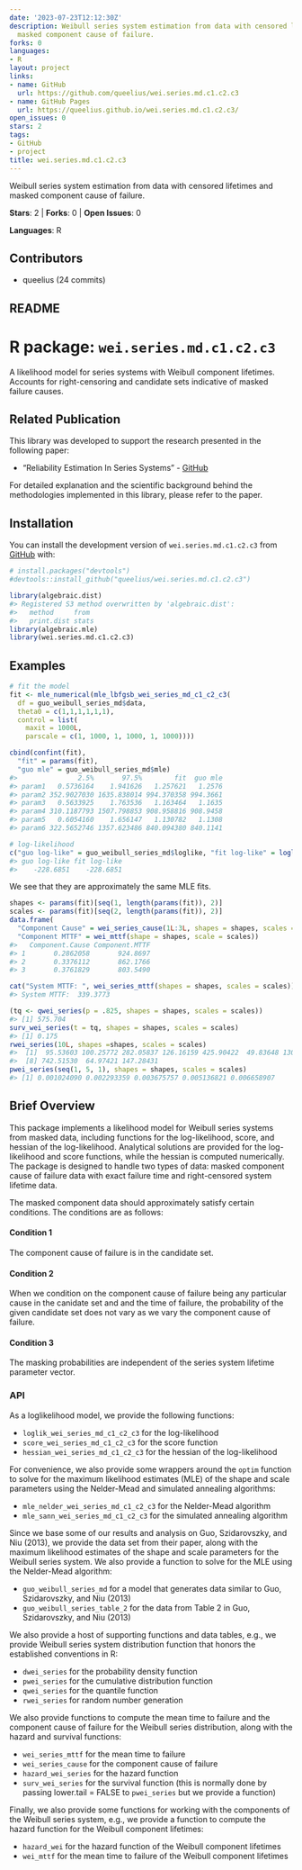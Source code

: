 ```yaml
---
date: '2023-07-23T12:12:30Z'
description: Weibull series system estimation from data with censored lifetimes and
  masked component cause of failure.
forks: 0
languages:
- R
layout: project
links:
- name: GitHub
  url: https://github.com/queelius/wei.series.md.c1.c2.c3
- name: GitHub Pages
  url: https://queelius.github.io/wei.series.md.c1.c2.c3/
open_issues: 0
stars: 2
tags:
- GitHub
- project
title: wei.series.md.c1.c2.c3
---
```


Weibull series system estimation from data with censored lifetimes and masked component cause of failure.

**Stars**: 2 | **Forks**: 0 | **Open Issues**: 0

**Languages**: R

## Contributors
- queelius (24 commits)

## README

<!-- README.md is generated from README.Rmd. Please edit that file -->

# R package: `wei.series.md.c1.c2.c3`

A likelihood model for series systems with Weibull component lifetimes.
Accounts for right-censoring and candidate sets indicative of masked
failure causes.

## Related Publication

This library was developed to support the research presented in the
following paper:

  - “Reliability Estimation In Series Systems” -
    [GitHub](https://github.com/queelius/reliability-estimation-in-series-systems)

For detailed explanation and the scientific background behind the
methodologies implemented in this library, please refer to the paper.

<!-- badges: start -->

<!-- badges: end -->

## Installation

You can install the development version of `wei.series.md.c1.c2.c3` from
[GitHub](https://github.com/queelius/wei.series.md.c1.c2.c3) with:

``` r
# install.packages("devtools")
#devtools::install_github("queelius/wei.series.md.c1.c2.c3")
```

``` r
library(algebraic.dist)
#> Registered S3 method overwritten by 'algebraic.dist':
#>   method     from 
#>   print.dist stats
library(algebraic.mle)
library(wei.series.md.c1.c2.c3)
```

## Examples

``` r
# fit the model
fit <- mle_numerical(mle_lbfgsb_wei_series_md_c1_c2_c3(
  df = guo_weibull_series_md$data,
  theta0 = c(1,1,1,1,1,1),
  control = list(
    maxit = 1000L,
    parscale = c(1, 1000, 1, 1000, 1, 1000))))

cbind(confint(fit),
  "fit" = params(fit),
  "guo mle" = guo_weibull_series_md$mle)
#>               2.5%       97.5%        fit  guo mle
#> param1   0.5736164    1.941626   1.257621   1.2576
#> param2 352.9027030 1635.838014 994.370358 994.3661
#> param3   0.5633925    1.763536   1.163464   1.1635
#> param4 310.1187793 1507.798853 908.958816 908.9458
#> param5   0.6054160    1.656147   1.130782   1.1308
#> param6 322.5652746 1357.623486 840.094380 840.1141

# log-likelihood
c("guo log-like" = guo_weibull_series_md$loglike, "fit log-like" = loglik_val(fit))
#> guo log-like fit log-like 
#>    -228.6851    -228.6851
```

We see that they are approximately the same MLE fits.

``` r
shapes <- params(fit)[seq(1, length(params(fit)), 2)]
scales <- params(fit)[seq(2, length(params(fit)), 2)]
data.frame(
  "Component Cause" = wei_series_cause(1L:3L, shapes = shapes, scales = scales),
  "Component MTTF" = wei_mttf(shape = shapes, scale = scales))
#>   Component.Cause Component.MTTF
#> 1       0.2862058       924.8697
#> 2       0.3376112       862.1766
#> 3       0.3761829       803.5490

cat("System MTTF: ", wei_series_mttf(shapes = shapes, scales = scales))
#> System MTTF:  339.3773
```

``` r
(tq <- qwei_series(p = .825, shapes = shapes, scales = scales))
#> [1] 575.704
surv_wei_series(t = tq, shapes = shapes, scales = scales)
#> [1] 0.175
rwei_series(10L, shapes =shapes, scales = scales)
#>  [1]  95.53603 100.25772 282.05837 126.16159 425.90422  49.83648 130.02596
#>  [8] 742.51530  64.97421 147.28431
pwei_series(seq(1, 5, 1), shapes = shapes, scales = scales)
#> [1] 0.001024090 0.002293359 0.003675757 0.005136821 0.006658907
```

## Brief Overview

This package implements a likelihood model for Weibull series systems
from masked data, including functions for the log-likelihood, score, and
hessian of the log-likelihood. Analytical solutions are provided for the
log-likelihood and score functions, while the hessian is computed
numerically. The package is designed to handle two types of data: masked
component cause of failure data with exact failure time and
right-censored system lifetime data.

The masked component data should approximately satisfy certain
conditions. The conditions are as follows:

#### Condition 1

The component cause of failure is in the candidate set.

#### Condition 2

When we condition on the component cause of failure being any particular
cause in the canidate set and and the time of failure, the probability
of the given candidate set does not vary as we vary the component cause
of failure.

#### Condition 3

The masking probabilities are independent of the series system lifetime
parameter vector.

### API

As a loglikelihood model, we provide the following functions:

  - `loglik_wei_series_md_c1_c2_c3` for the log-likelihood
  - `score_wei_series_md_c1_c2_c3` for the score function
  - `hessian_wei_series_md_c1_c2_c3` for the hessian of the
    log-likelihood

For convenience, we also provide some wrappers around the `optim`
function to solve for the maximum likelihood estimates (MLE) of the
shape and scale parameters using the Nelder-Mead and simulated annealing
algorithms:

  - `mle_nelder_wei_series_md_c1_c2_c3` for the Nelder-Mead algorithm
  - `mle_sann_wei_series_md_c1_c2_c3` for the simulated annealing
    algorithm

Since we base some of our results and analysis on Guo, Szidarovszky, and
Niu (2013), we provide the data set from their paper, along with the
maximum likelihood estimates of the shape and scale parameters for the
Weibull series system. We also provide a function to solve for the MLE
using the Nelder-Mead algorithm:

  - `guo_weibull_series_md` for a model that generates data similar to
    Guo, Szidarovszky, and Niu (2013)
  - `guo_weibull_series_table_2` for the data from Table 2 in Guo,
    Szidarovszky, and Niu (2013)

We also provide a host of supporting functions and data tables, e.g., we
provide Weibull series system distribution function that honors the
established conventions in R:

  - `dwei_series` for the probability density function
  - `pwei_series` for the cumulative distribution function
  - `qwei_series` for the quantile function
  - `rwei_series` for random number generation

We also provide functions to compute the mean time to failure and the
component cause of failure for the Weibull series distribution, along
with the hazard and survival functions:

  - `wei_series_mttf` for the mean time to failure
  - `wei_series_cause` for the component cause of failure
  - `hazard_wei_series` for the hazard function
  - `surv_wei_series` for the survival function (this is normally done
    by passing lower.tail = FALSE to `pwei_series` but we provide a
    function)

Finally, we also provide some functions for working with the components
of the Weibull series system, e.g., we provide a function to compute the
hazard function for the Weibull component lifetimes:

  - `hazard_wei` for the hazard function of the Weibull component
    lifetimes
  - `wei_mttf` for the mean time to failure of the Weibull component
    lifetimes

